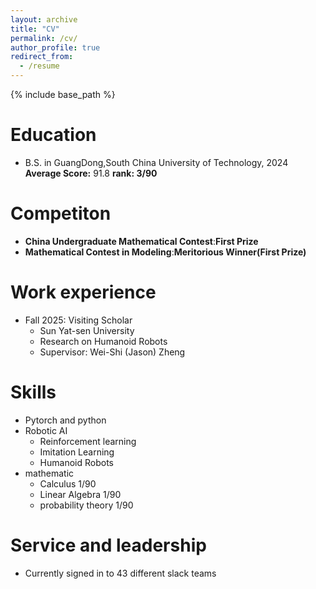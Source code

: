 ```yaml
---
layout: archive
title: "CV"
permalink: /cv/
author_profile: true
redirect_from:
  - /resume
---
```


{% include base_path %}

Education
======
* B.S. in GuangDong,South China University of Technology, 2024
**Average Score:** 91.8
**rank: 3/90**

Competiton
=====
* **China Undergraduate Mathematical Contest**:**First Prize**
* **Mathematical Contest in Modeling**:**Meritorious Winner(First Prize)**
  
Work experience
======
* Fall 2025: Visiting Scholar
  * Sun Yat-sen University
  * Research on Humanoid Robots
  * Supervisor: Wei-Shi (Jason) Zheng
  
Skills
======
* Pytorch and python
* Robotic AI
  * Reinforcement learning
  * Imitation Learning
  * Humanoid Robots
* mathematic
  * Calculus 1/90
  * Linear Algebra 1/90
  * probability theory 1/90

<!-- Publications
======
  <ul>{% for post in site.publications reversed %}
    {% include archive-single-cv.html %}
  {% endfor %}</ul> -->
  
<!-- Talks
======
  <ul>{% for post in site.talks reversed %}
    {% include archive-single-talk-cv.html  %}
  {% endfor %}</ul> -->
  
<!-- Teaching
======
  <ul>{% for post in site.teaching reversed %}
    {% include archive-single-cv.html %}
  {% endfor %}</ul> -->
  
Service and leadership
======
* Currently signed in to 43 different slack teams
